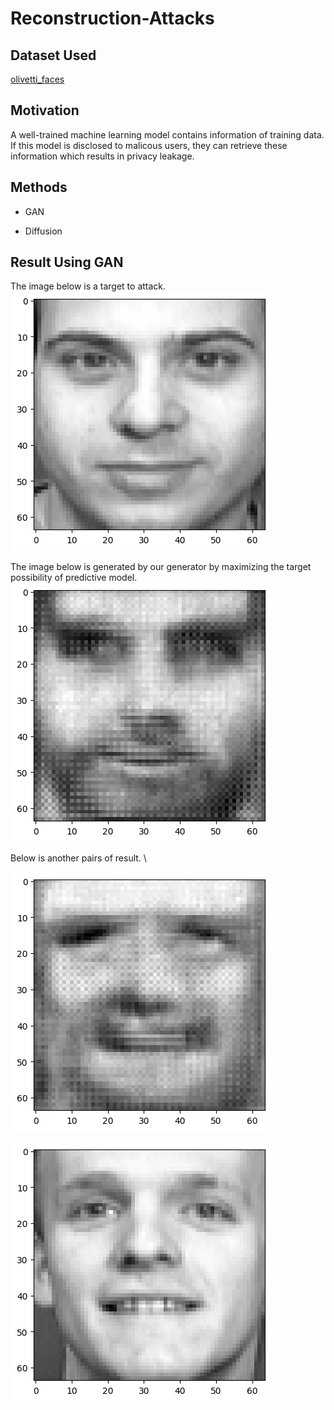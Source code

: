# Reconstruction-Attacks

## Dataset Used
[olivetti_faces](https://www.kaggle.com/code/serkanpeldek/face-recognition-on-olivetti-dataset)

## Motivation
A well-trained machine learning model contains information of training data. If this model is disclosed to malicous users, they can retrieve these information which results in privacy leakage. 

## Methods

* GAN

* Diffusion

## Result Using GAN

The image below is a target to attack. \
![alt text](https://github.com/jiz322/Reconstruction-Attacks/blob/main/examples/exmaple_real_image.png)

The image below is generated by our generator by maximizing the target possibility of predictive model. \
![alt text](https://github.com/jiz322/Reconstruction-Attacks/blob/main/examples/exmaple_result_gan.png)

Below is another pairs of result. \

![alt text](https://github.com/jiz322/Reconstruction-Attacks/blob/main/examples/exmaple2_result_gan.png)

![alt text](https://github.com/jiz322/Reconstruction-Attacks/blob/main/examples/exmaple2_real_image.png)
